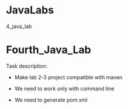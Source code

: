 # JavaLabs
4_java_lab
# Fourth_Java_Lab

Task description:

- Make lab 2-3 project compatible with maven

- We need to work only with command line

- We need to generate pom.xml 